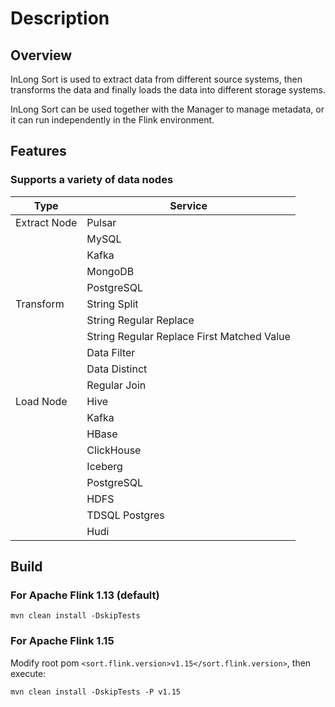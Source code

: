 # Description

## Overview
InLong Sort is used to extract data from different source systems, then transforms the data and finally loads the data into different storage systems.

InLong Sort can be used together with the Manager to manage metadata, or it can run independently in the Flink environment.

## Features
### Supports a variety of data nodes

| Type         | Service                                    |
|--------------|--------------------------------------------|
| Extract Node | Pulsar                                     | 
|              | MySQL                                      | 
|              | Kafka                                      | 
|              | MongoDB                                    | 
|              | PostgreSQL                                 | 
| Transform    | String Split                               | 
|              | String Regular Replace                     | 
|              | String Regular Replace First Matched Value | 
|              | Data Filter                                |
|              | Data Distinct                              | 
|              | Regular Join                               | 
| Load Node    | Hive                                       | 
|              | Kafka                                      | 
|              | HBase                                      | 
|              | ClickHouse                                 | 
|              | Iceberg                                    | 
|              | PostgreSQL                                 | 
|              | HDFS                                       | 
|              | TDSQL Postgres                             | 
|              | Hudi                                       | 

## Build
### For Apache Flink 1.13 (default)
```
mvn clean install -DskipTests
```

### For Apache Flink 1.15
Modify root pom `<sort.flink.version>v1.15</sort.flink.version>`, then execute:
```
mvn clean install -DskipTests -P v1.15
```

